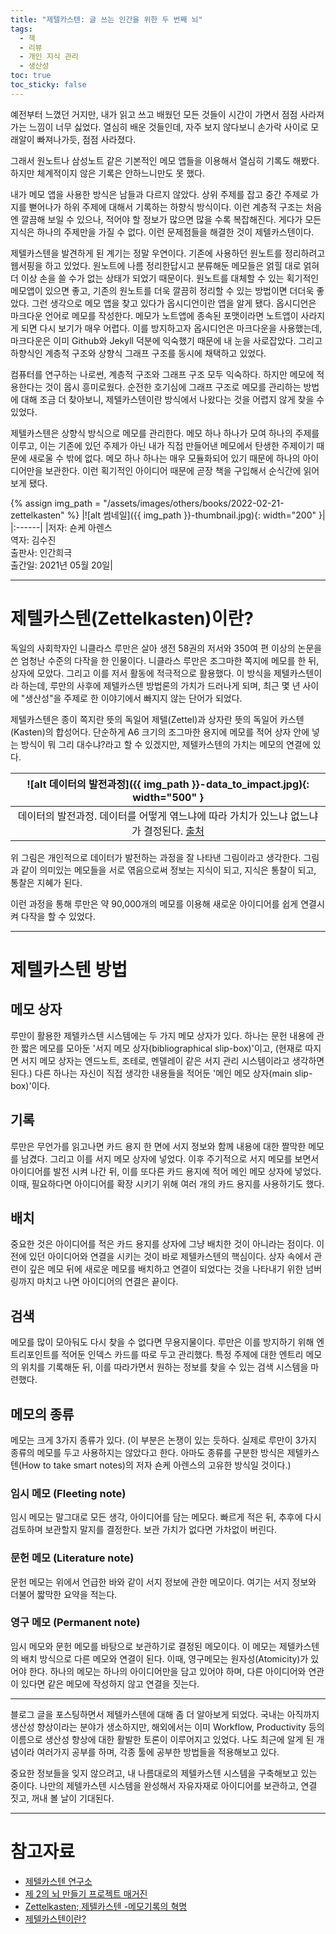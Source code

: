 ```yaml
---
title: "제텔카스텐: 글 쓰는 인간을 위한 두 번째 뇌"
tags:
  - 책
  - 리뷰
  - 개인 지식 관리
  - 생산성
toc: true
toc_sticky: false
---
```


예전부터 느꼈던 거지만, 내가 읽고 쓰고 배웠던 모든 것들이 시간이 가면서
  점점 사라져가는 느낌이 너무 싫었다.
열심히 배운 것들인데, 자주 보지 않다보니 손가락 사이로 모래알이 빠져나가듯, 점점 사라졌다.

그래서 원노트나 삼성노트 같은 기본적인 메모 앱들을 이용해서 열심히 기록도 해봤다.
하지만 체계적이지 않은 기록은 안하느니만도 못 했다.

내가 메모 앱을 사용한 방식은 남들과 다르지 않았다.
상위 주제를 잡고 중간 주제로 가지를 뻗어나가 하위 주제에 대해서 기록하는 하향식 방식이다.
이런 계층적 구조는 처음엔 깔끔해 보일 수 있으나, 적어야 할 정보가 많으면 많을 수록 복잡해진다.
게다가 모든 지식은 하나의 주제만을 가질 수 없다.
이런 문제점들을 해결한 것이 제텔카스텐이다.

제텔카스텐을 발견하게 된 계기는 정말 우연이다.
기존에 사용하던 원노트를 정리하려고 웹서핑을 하고 있었다.
원노트에 나름 정리한답시고 분류해둔 메모들은 얽힐 대로 얽혀
  더 이상 손을 쓸 수가 없는 상태가 되었기 때문이다.
원노트를 대체할 수 있는 획기적인 메모앱이 있으면 좋고,
  기존의 원노트를 더욱 깔끔히 정리할 수 있는 방법이면 더더욱 좋았다.
그런 생각으로 메모 앱을 찾고 있다가 옵시디언이란 앱을 알게 됐다.
옵시디언은 마크다운 언어로 메모를 작성한다.
메모가 노트앱에 종속된 포맷이라면 노트앱이 사라지게 되면 다시 보기가 매우 어렵다.
이를 방지하고자 옵시디언은 마크다운을 사용했는데,
  마크다운은 이미 Github와 Jekyll 덕분에 익숙했기 때문에 내 눈을 사로잡았다.
그리고 하향식인 계층적 구조와 상향식 그래프 구조를 동시에 채택하고 있었다.

컴퓨터를 연구하는 나로썬, 계층적 구조와 그래프 구조 모두 익숙하다.
하지만 메모에 적용한다는 것이 몹시 흥미로웠다.
순전한 호기심에 그래프 구조로 메모를 관리하는 방법에 대해 조금 더 찾아보니,
  제텔카스텐이란 방식에서 나왔다는 것을 어렵지 않게 찾을 수 있었다.

제텔카스텐은 상향식 방식으로 메모를 관리한다.
메모 하나 하나가 모여 하나의 주제를 이루고,
  이는 기존에 있던 주제가 아닌 내가 직접 만들어낸 메모에서 탄생한 주제이기 때문에 새로울 수 밖에 없다.
메모 하나 하나는 매우 모듈화되어 있기 때문에 하나의 아이디어만을 보관한다.
이런 획기적인 아이디어 때문에 곧장 책을 구입해서 순식간에 읽어보게 됐다.

{% assign img_path = "/assets/images/others/books/2022-02-21-zettelkasten" %}
|<a name="썸네일">![alt 썸네일]({{ img_path }}-thumbnail.jpg){: width="200" }</a>|
|:------|
|저자: 숀케 아렌스<br>역자: 김수진<br>출판사: 인간희극<br>출간일: 2021년 05월 20일|

------
# 제텔카스텐(Zettelkasten)이란?

독일의 사회학자인 니클라스 루만은 살아 생전 58권의 저서와 350여 편 이상의 논문을 쓴 엄청난 수준의 다작을 한 인물이다.
니클라스 루만은 조그마한 쪽지에 메모를 한 뒤, 상자에 모았다. 그리고 이를 저서 활동에 적극적으로 활용했다.
이 방식을 제텔카스텐이라 하는데, 루만의 사후에 제텔카스텐 방법론의 가치가 드러나게 되며,
  최근 몇 년 사이에 "생산성"을 주제로 한 이야기에서 빠지지 않는 단어가 되었다.

제텔카스텐은 종이 쪽지란 뜻의 독일어 제텔(Zettel)과 상자란 뜻의 독일어 카스텐(Kasten)의 합성어다.
단순하게 A6 크기의 조그마한 용지에 메모를 적어 상자 안에 넣는 방식이 뭐 그리 대수냐?라고 할 수 있겠지만,
  제텔카스텐의 가치는 메모의 연결에 있다.

|<a name="데이터의 발전과정">![alt 데이터의 발전과정]({{ img_path }}-data_to_impact.jpg){: width="500" }</a>|
|:------:|
|데이터의 발전과정. 데이터를 어떻게 엮느냐에 따라 가치가 있느냐 없느냐가 결정된다. [출처](https://dailymanna.blog/2019/05/01/data-information-knowledge-insight-wisdom-impact/)|

위 그림은 개인적으로 데이터가 발전하는 과정을 잘 나타낸 그림이라고 생각한다.
그림과 같이 의미있는 메모들을 서로 엮음으로써 정보는 지식이 되고, 지식은 통찰이 되고, 통찰은 지혜가 된다.

이런 과정을 통해 루만은 약 90,000개의 메모를 이용해 새로운 아이디어를 쉽게 연결시켜 다작을 할 수 있었다.

------
# 제텔카스텐 방법

## 메모 상자

루만이 활용한 제텔카스텐 시스템에는 두 가지 메모 상자가 있다.
하나는 문헌 내용에 관한 짧은 메모를 모아둔 '서지 메모 상자(bibliographical slip-box)'이고,
(현재로 따지면 서지 메모 상자는 엔드노트, 조테로, 멘델레이 같은 서지 관리 시스템이라고 생각하면 된다.)
  다른 하나는 자신이 직접 생각한 내용들을 적어둔 '메인 메모 상자(main slip-box)'이다.

## 기록

루만은 무언가를 읽고나면 카드 용지 한 면에 서지 정보와 함께 내용에 대한 짤막한 메모를 남겼다.
그리고 이를 서지 메모 상자에 넣었다.
이후 주기적으로 서지 메모를 보면서 아이디어를 발전 시켜 나간 뒤,
  이를 또다른 카드 용지에 적어 메인 메모 상자에 넣었다.
이때, 필요하다면 아이디어를 확장 시키기 위해 여러 개의 카드 용지를 사용하기도 했다.

## 배치

중요한 것은 아이디어를 적은 카드 용지를 상자에 그냥 배치한 것이 아니라는 점이다.
이전에 있던 아이디어와 연결을 시키는 것이 바로 제텔카스텐의 핵심이다.
상자 속에서 관련이 깊은 메모 뒤에 새로운 메모를 배치하고 연결이 되었다는 것을 나타내기 위한
  넘버링까지 마치고 나면 아이디어의 연결은 끝이다.

## 검색

메모를 많이 모아둬도 다시 찾을 수 없다면 무용지물이다.
루만은 이를 방지하기 위해 엔트리포인트를 적어둔 인덱스 카드를 따로 두고 관리했다.
특정 주제에 대한 엔트리 메모의 위치를 기록해둔 뒤,
  이를 따라가면서 원하는 정보를 찾을 수 있는 검색 시스템을 마련했다.

## 메모의 종류

메모는 크게 3가지 종류가 있다.
(이 부분은 논쟁이 있는 듯하다. 실제로 루만이 3가지 종류의 메모를 두고 사용하지는 않았다고 한다.
 아마도 종류를 구분한 방식은 제텔카스텐(How to take smart notes)의 저자 숀케 아렌스의 고유한 방식일 것이다.)

### 임시 메모 (Fleeting note)

임시 메모는 말그대로 모든 생각, 아이디어를 담는 메모다.
빠르게 적은 뒤, 추후에 다시 검토하며 보관할지 말지를 결정한다.
보관 가치가 없다면 가차없이 버린다.


### 문헌 메모 (Literature note)

문헌 메모는 위에서 언급한 바와 같이 서지 정보에 관한 메모이다.
여기는 서지 정보와 더불어 짧막한 요약을 적는다.

### 영구 메모 (Permanent note)

임시 메모와 문헌 메모를 바탕으로 보관하기로 결정된 메모이다.
이 메모는 제텔카스텐의 배치 방식으로 다른 메모와 연결이 된다.
이때, 영구메모는 원자성(Atomicity)가 있어야 한다.
하나의 메모는 하나의 아이디어만을 담고 있어야 하며,
  다른 아이디어와 연관이 있다면 같은 메모에 작성하지 않고 연결을 짓는다.

-----

블로그 글을 포스팅하면서 제텔카스텐에 대해 좀 더 알아보게 되었다.
국내는 아직까지 생산성 향상이라는 분야가 생소하지만,
  해외에서는 이미 Workflow, Productivity 등의 이름으로 생산성 향상에 대한 활발한 토론이 이루어지고 있었다.
나도 최근에 알게 된 개념이라 여러가지 공부를 하며, 각종 툴에 공부한 방법들을 적용해보고 있다.

중요한 정보들을 잊지 않으려고, 내 나름대로의 제텔카스텐 시스템을 구축해보고 있는 중이다.
나만의 제텔카스텐 시스템을 완성해서 자유자재로 아이디어를 보관하고, 연결 짓고, 꺼내 볼 날이 기대된다.

-----
# 참고자료

- [제텔카스텐 연구소](https://www.zklab.kr/)
- [제 2의 뇌 만들기 프로젝트 매거진](https://brunch.co.kr/magazine/basb)
- [Zettelkasten; 제텔카스텐 \-메모기록의 혁명](https://brunch.co.kr/@ehan/356)
- [제텔카스텐이란?](https://brunch.co.kr/@labica/50)


